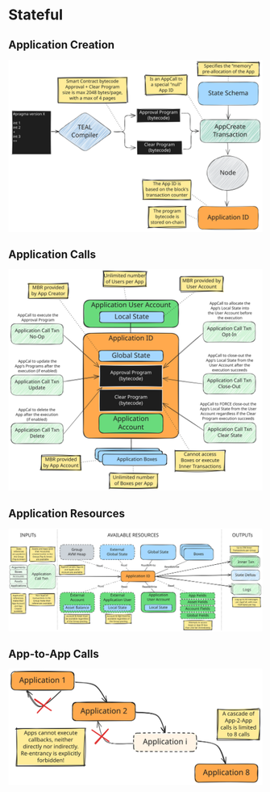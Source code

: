 # Stateful

## Application Creation

![Application Creation](../images/avm-application-creation.svg "AVM Stateful Mode - Application Creation")

## Application Calls

![Application Calls](../images/avm-application-txn.svg "AVM Stateful Mode - Application Calls")

## Application Resources

![Application Resources](../images/avm-application-resources.svg "AVM Stateful Mode - Application Resources")

## App-to-App Calls

![App to App Calls](../images/avm-app-2-app-calls.svg "AVM Stateful Mode - App-2-App Calls")